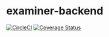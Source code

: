 # examiner-backend 
[![CircleCI](https://circleci.com/gh/texyh/examiner-backend.svg?style=svg)](https://circleci.com/gh/texyh/examiner-backend)
[![Coverage Status](https://coveralls.io/repos/github/texyh/examiner-backend/badge.svg?branch=develop)](https://coveralls.io/github/texyh/examiner-backend?branch=develop)
